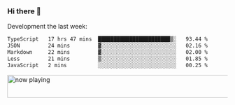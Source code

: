 ### Hi there 👋

Development the last week:
<!--START_SECTION:waka-->

```txt
TypeScript   17 hrs 47 mins  ███████████████████████▒░   93.44 %
JSON         24 mins         ▓░░░░░░░░░░░░░░░░░░░░░░░░   02.16 %
Markdown     22 mins         ▓░░░░░░░░░░░░░░░░░░░░░░░░   02.00 %
Less         21 mins         ▒░░░░░░░░░░░░░░░░░░░░░░░░   01.85 %
JavaScript   2 mins          ░░░░░░░░░░░░░░░░░░░░░░░░░   00.25 %
```

<!--END_SECTION:waka-->

<!--
**JASONPANGGO/jasonpanggo** is a ✨ _special_ ✨ repository because its `README.md` (this file) appears on your GitHub profile.

Here are some ideas to get you started:

- 🔭 I’m currently working on ...
- 🌱 I’m currently learning ...
- 👯 I’m looking to collaborate on ...
- 🤔 I’m looking for help with ...
- 💬 Ask me about ...
- 📫 How to reach me: ...
- 😄 Pronouns: ...
- ⚡ Fun fact: ...
-->

<a href="https://volt.fm/user/q8yd9e79csfr57rt" target="_blank"><img src="https://spotify-badge-egoist.vercel.app/api/now-playing" width="540" height="52" alt="now playing"></a>
